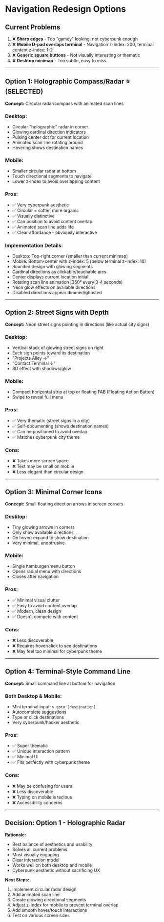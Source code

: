 # Navigation Redesign Options

## Current Problems
1. ❌ **Sharp edges** - Too "gamey" looking, not cyberpunk enough
2. ❌ **Mobile D-pad overlaps terminal** - Navigation z-index: 200, terminal content z-index: 1-2
3. ❌ **Generic square buttons** - Not visually interesting or thematic
4. ❌ **Desktop minimap** - Too subtle, easy to miss

---

## Option 1: Holographic Compass/Radar ⭐ (SELECTED)

**Concept:** Circular radar/compass with animated scan lines

### Desktop:
- Circular "holographic" radar in corner
- Glowing cardinal direction indicators
- Pulsing center dot for current location
- Animated scan line rotating around
- Hovering shows destination names

### Mobile:
- Smaller circular radar at bottom
- Touch directional segments to navigate
- Lower z-index to avoid overlapping content

### Pros:
- ✅ Very cyberpunk aesthetic
- ✅ Circular = softer, more organic
- ✅ Visually distinctive
- ✅ Can position to avoid content overlap
- ✅ Animated scan line adds life
- ✅ Clear affordance - obviously interactive

### Implementation Details:
- Desktop: Top-right corner (smaller than current minimap)
- Mobile: Bottom-center with z-index: 5 (below terminal z-index: 10)
- Rounded design with glowing segments
- Cardinal directions as clickable/touchable arcs
- Center displays current location initial
- Rotating scan line animation (360° every 3-4 seconds)
- Neon glow effects on available directions
- Disabled directions appear dimmed/ghosted

---

## Option 2: Street Signs with Depth

**Concept:** Neon street signs pointing in directions (like actual city signs)

### Desktop:
- Vertical stack of glowing street signs on right
- Each sign points toward its destination
- "Projects Alley →"
- "Contact Terminal ↓"
- 3D effect with shadows/glow

### Mobile:
- Compact horizontal strip at top or floating FAB (Floating Action Button)
- Swipe to reveal full menu

### Pros:
- ✅ Very thematic (street signs in a city)
- ✅ Self-documenting (shows destination names)
- ✅ Can be positioned to avoid overlap
- ✅ Matches cyberpunk city theme

### Cons:
- ❌ Takes more screen space
- ❌ Text may be small on mobile
- ❌ Less elegant than circular design

---

## Option 3: Minimal Corner Icons

**Concept:** Small floating direction arrows in screen corners

### Desktop:
- Tiny glowing arrows in corners
- Only show available directions
- On hover: expand to show destination
- Very minimal, unobtrusive

### Mobile:
- Single hamburger/menu button
- Opens radial menu with directions
- Closes after navigation

### Pros:
- ✅ Minimal visual clutter
- ✅ Easy to avoid content overlap
- ✅ Modern, clean design
- ✅ Doesn't compete with content

### Cons:
- ❌ Less discoverable
- ❌ Requires hover/click to see destinations
- ❌ May feel too minimal for cyberpunk theme

---

## Option 4: Terminal-Style Command Line

**Concept:** Small command line at bottom for navigation

### Both Desktop & Mobile:
- Mini terminal input: `> goto [destination]`
- Autocomplete suggestions
- Type or click destinations
- Very cyberpunk/hacker aesthetic

### Pros:
- ✅ Super thematic
- ✅ Unique interaction pattern
- ✅ Minimal UI
- ✅ Fits perfectly with cyberpunk theme

### Cons:
- ❌ May be confusing for users
- ❌ Less discoverable
- ❌ Typing on mobile is tedious
- ❌ Accessibility concerns

---

## Decision: Option 1 - Holographic Radar

**Rationale:**
- Best balance of aesthetics and usability
- Solves all current problems
- Most visually engaging
- Clear interaction model
- Works well on both desktop and mobile
- Cyberpunk aesthetic without sacrificing UX

**Next Steps:**
1. Implement circular radar design
2. Add animated scan line
3. Create glowing directional segments
4. Adjust z-index for mobile to prevent terminal overlap
5. Add smooth hover/touch interactions
6. Test on various screen sizes
